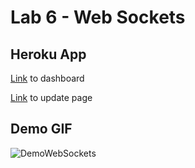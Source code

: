 # Lab 6 - Web Sockets

## Heroku App

[Link](https://lab-6-web-sockets.herokuapp.com/) to dashboard

[Link](https://lab-6-web-sockets.herokuapp.com/updatestats) to update page

## Demo GIF

![DemoWebSockets](https://user-images.githubusercontent.com/76737040/114729560-63a29800-9d40-11eb-8c1b-c29926c30815.gif)
